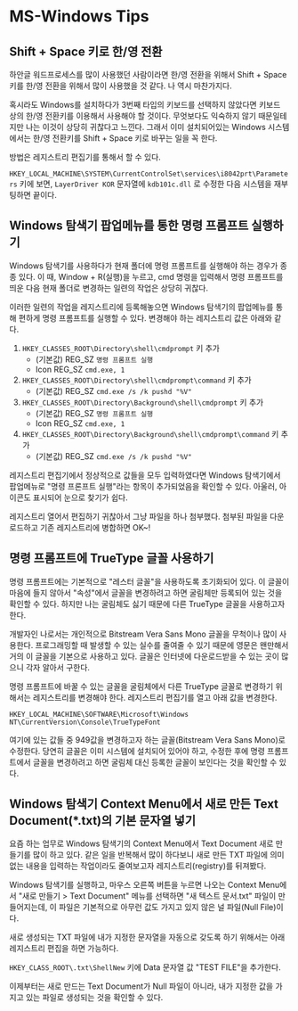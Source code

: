 # MS-Windows Tips

## Shift + Space 키로 한/영 전환

하안글 워드프로세스를 많이 사용했던 사람이라면 한/영 전환을 위해서 Shift + Space 키를 한/영 전환을 위해서 많이 사용했을 것 같다.
나 역시 마찬가지다.

혹시라도 Windows를 설치하다가 3번째 타입의 키보드를 선택하지 않았다면 키보드 상의 한/영 전환키를 이용해서 사용해야 할 것이다.
무엇보다도 익숙하지 않기 때문일테지만 나는 이것이 상당히 귀찮다고 느낀다.
그래서 이미 설치되어있는 Windows 시스템에서는 한/영 전환키를 Shift + Space 키로 바꾸는 일을 꼭 한다.

방법은 레지스트리 편집기를 통해서 할 수 있다.

`HKEY_LOCAL_MACHINE\SYSTEM\CurrentControlSet\services\i8042prt\Parameters` 키에 보면, `LayerDriver KOR` 문자열에 `kdb101c.dll` 로 수정한 다음 시스템을 재부팅하면 끝이다.

## Windows 탐색기 팝업메뉴를 통한 명령 프롬프트 실행하기

Windows 탐색기를 사용하다가 현재 폴더에 명령 프롬프트를 실행해야 하는 경우가 종종 있다.
이 때, Window + R(실행)을 누르고, cmd 명령을 입력해서 명령 프롬프트를 띄운 다음 현재 폴더로 변경하는 일련의 작업은 상당히 귀찮다.

이러한 일련의 작업을 레지스트리에 등록해놓으면 Windows 탐색기의 팝업메뉴를 통해 편하게 명령 프롬프트를 실행할 수 있다.
변경해야 하는 레지스트리 값은 아래와 같다.

1. `HKEY_CLASSES_ROOT\Directory\shell\cmdprompt` 키 추가
    - (기본값) REG_SZ `명령 프롬프트 실행`
    - Icon REG_SZ `cmd.exe, 1`
1. `HKEY_CLASSES_ROOT\Directory\shell\cmdprompt\command` 키 추가
    - (기본값) REG_SZ `cmd.exe /s /k pushd "%V"`
1. `HKEY_CLASSES_ROOT\Directory\Background\shell\cmdprompt` 키 추가
    - (기본값) REG_SZ `명령 프롬프트 실행`
    - Icon REG_SZ `cmd.exe, 1`
1. `HKEY_CLASSES_ROOT\Directory\Background\shell\cmdprompt\command` 키 추가
    - (기본값) REG_SZ `cmd.exe /s /k pushd "%V"`

레지스트리 편집기에서 정상적으로 값들을 모두 입력하였다면 Windows 탐색기에서 팝업메뉴로 "명령 프론프트 실행"라는 항목이 추가되었음을 확인할 수 있다. 
아울러, 아이콘도 표시되어 눈으로 찾기가 쉽다.

레지스트리 열어서 편집하기 귀찮아서 그냥 파일을 하나 첨부했다.
첨부된 파일을 다운로드하고 기존 레지스트리에 병합하면 OK~!

## 명령 프롬프트에 TrueType 글꼴 사용하기

명령 프롬프트에는 기본적으로 "레스터 글꼴"을 사용하도록 초기화되어 있다.
이 글꼴이 마음에 들지 않아서 "속성"에서 글꼴을 변경하려고 하면 굴림체만 등록되어 있는 것을 확인할 수 있다.
하지만 나는 굴림체도 싫기 때문에 다른 TrueType 글꼴을 사용하고자 한다.

개발자인 나로서는 개인적으로 Bitstream Vera Sans Mono 글꼴을 무척이나 많이 사용한다.
프로그래밍할 때 발생할 수 있는 실수를 줄여줄 수 있기 때문에 영문은 왠만해서 거의 이 글꼴을 기본으로 사용하고 있다.
글꼴은 인터넷에 다운로드받을 수 있는 곳이 많으니 각자 알아서 구한다.

명령 프롬프트에 바꿀 수 있는 글꼴을 굴림체에서 다른 TrueType 글꼴로 변경하기 위해서는 레지스트리를 변경해야 한다.
레지스트리 편집기를 열고 아래 값을 변경한다.

`HKEY_LOCAL_MACHINE\SOFTWARE\Microsoft\Windows NT\CurrentVersion\Console\TrueTypeFont`

여기에 있는 값들 중 949값을 변경하고자 하는 글꼴(Bitstream Vera Sans Mono)로 수정한다.
당연히 글꼴은 이미 시스템에 설치되어 있어야 하고, 수정한 후에 명령 프롬프트에서 글꼴을 변경하려고 하면 굴림체 대신 등록한 글꼴이 보인다는 것을 확인할 수 있다.

## Windows 탐색기 Context Menu에서 새로 만든 Text Document(*.txt)의 기본 문자열 넣기

요즘 하는 업무로 Windows 탐색기의 Context Menu에서 Text Document 새로 만들기를 많이 하고 있다.
같은 일을 반복해서 많이 하다보니 새로 만든 TXT 파일에 의미없는 내용을 입력하는 작업이라도 줄여보고자 레지스트리(registry)를 뒤져봤다.

Windows 탐색기를 실행하고, 마우스 오른쪽 버튼을 누르면 나오는 Context Menu에서 "새로 만들기 > Text Document" 메뉴를 선택하면 "새 텍스트 문서.txt" 파일이 만들어지는데, 이 파일은 기본적으로 아무런 값도 가지고 있지 않은 널 파일(Null File)이다.

새로 생성되는 TXT 파일에 내가 지정한 문자열을 자동으로 갖도록 하기 위해서는 아래 레지스트리 편집을 하면 가능하다.

`HKEY_CLASS_ROOT\.txt\ShellNew` 키에 Data 문자열 값 "TEST FILE"을 추가한다.

이제부터는 새로 만드는 Text Document가 Null 파일이 아니라, 내가 지정한 값을 가지고 있는 파일로 생성되는 것을 확인할 수 있다.